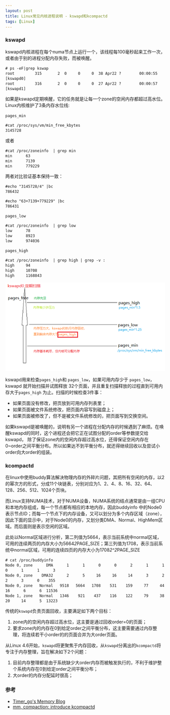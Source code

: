 ```yaml
---
layout: post
title: Linux常见内核进程说明 - kswapd和kcompactd
tags: [Linux]
---
```

### kswapd

kswapd内核进程在每个numa节点上运行一个，该线程每100毫秒起来工作一次，或者由于别的进程分配内存失败，而被唤醒。

```
# ps -eF|grep kswap
root         315       2  0     0     0  38 Apr22 ?        00:00:55 [kswapd0]
root         316       2  0     0     0  27 Apr22 ?        00:00:57 [kswapd1]
```

如果是kswapd定期唤醒，它的任务就是让每一个zone的空闲内存都超过高水位。 Linux内核维护了3条内存水位线:

`pages_min`

```
#cat /proc/sys/vm/min_free_kbytes
3145728
```
或者

```
#cat /proc/zoneinfo  | grep min
min      63
min      7139
min      779229
```

两者对比验证基本保持一致：

```
#echo "3145728/4" |bc
786432
```

```
#echo "63+7139+779229" |bc
786431
```

`pages_low`

```
#cat /proc/zoneinfo  | grep low
low      78
low      8923
low      974036
```

`pages_high`

```
#cat /proc/zoneinfo  | grep high | grep -v :
high     94
high     10708
high     1168843
```

![image](https://raw.githubusercontent.com/luohao-brian/luohao-brian.github.io/master/img/posts-2019/kswapd0.png)


kswapd用来检查`pages_high`和 `pages_low`，如果可用内存少于 `pages_low`，kswapd 就开始扫描并试图释放 32个页面，并且重复扫描释放的过程直到可用内存大于`pages_high` 为止。扫描的时候检查3件事：

* 如果页面没有修改，把页放到可用内存列表里；
* 如果页面被文件系统修改，把页面内容写到磁盘上；
* 如果页面被修改了，但不是被文件系统修改的，把页面写到交换空间。

如果kswapd是被唤醒的，说明有另一个进程在分配内存的时候遇到了麻烦。在唤醒kswapd的同时，这个进程还会把它正在试图分配的order等参数提交给kswapd， 除了保证zone内的空闲内存超过高水位，还得保证空闲内存在0~order之间平衡分布。所以如果达不到平衡分布，就还得继续回收以及尝试小order向大order的组装。


### kcompactd

在linux中使用buddy算法解决物理内存的外碎片问题，其把所有空闲的内存，以2的幂次方的形式，分成11个块链表，分别对应为1、2、4、8、16、32、64、128、256、512、1024个页块。

而Linux支持NUMA技术，对于NUMA设备，NUMA系统的结点通常是由一组CPU和本地内存组成，每一个节点都有相应的本地内存，因此buddyinfo 中的Node0表示节点ID；而每一个节点下的内存设备，又可以划分为多个内存区域（zone），因此下面的显示中，对于Node0的内存，又划分类DMA、Normal、HighMem区域。而后面则是表示空闲的区域。

此处以Normal区域进行分析，第二列值为5664，表示当前系统中normal区域，可用的连续两页的内存大小为5664*2*PAGE_SIZE；第三列值为1708，表示当前系统中normal区域，可用的连续四页的内存大小为1708*2^2*PAGE_SIZE

```
# cat /proc/buddyinfo
Node 0, zone      DMA      1      1      0      0      2      1      1      0      1      1      3
Node 0, zone    DMA32      2      5     16     16     14      3      2      2      3      0    355
Node 0, zone   Normal   9518   5664   1708    531    159     77     44     16      6      6  11536
Node 1, zone   Normal   1346    921    437    116    122     79     38     20     14      5  13223
```

传统的`kswapd`负责页面回收，主要满足如下两个目标：

1. zone内的空闲内存超过高水位，这主要是通过回收order=0的页面；
2. 要求zone内的内存在0到给定order之间平衡分布，这主要需要通过内存整理，将连续若干小order的的页面合并为大order页面。

从Linux 4.6开始，`kswapd`将更聚焦于内存回收，从`kswapd`分离出的`kcompactd`将专注于内存整理，旨在解决如下2个问题：

1. 目前内存整理都是由于系统缺少大order内存而被触发执行的，不利于维护整个系统内存在0到给定order之间平衡分布；
2. 大order的内存分配延时很高；


### 参考
* [Timer_go's Memory Blog ](https://www.cnblogs.com/muahao/p/6560175.html)
* [mm, compaction: introduce kcompactd](https://git.kernel.org/pub/scm/linux/kernel/git/torvalds/linux.git/commit/?id=698b1b30642f1ff0ea10ef1de9745ab633031377)
